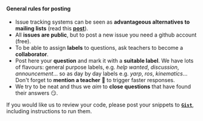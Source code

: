 
#### General rules for posting

- Issue tracking systems can be seen as **advantageous alternatives to mailing lists** (read this [**post**](https://github.com/robotology/QA/issues/118)).
- All **issues are public**, but to post a new issue you need a github account (free).
- To be able to assign **labels** to questions, ask teachers to become a **collaborator**.
- Post here your **question** and mark it with a **suitable label**. We have lots of flavours: general purpose labels, e.g. _help wanted_, _discussion_, _announcement_... so as day by day labels e.g. _yarp_, _ros_, _kinematics_... Don't forget to **mention a teacher** :wave: to trigger faster responses.
- We try to be neat and thus we _aim_ to **close questions** that have found their answers :smirk:.

If you would like us to review your code, please post your snippets to [**`Gist`**](https://gist.github.com), including instructions to run them.
